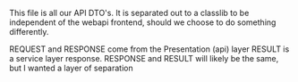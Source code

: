 This file is all our API DTO's. It is separated out to a classlib
to be independent of the webapi frontend, should we choose to do something differently.

REQUEST and RESPONSE come from the Presentation (api) layer
RESULT is a service layer response. 
RESPONSE and RESULT will likely be the same, but I wanted a layer of separation